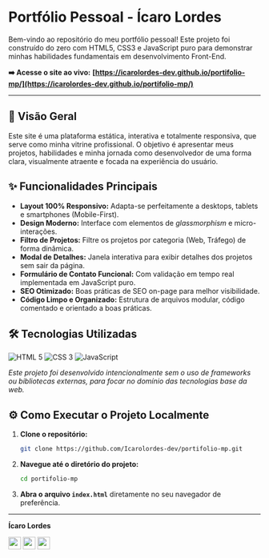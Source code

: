 # Portfólio Pessoal - Ícaro Lordes

Bem-vindo ao repositório do meu portfólio pessoal! Este projeto foi construído do zero com HTML5, CSS3 e JavaScript puro para demonstrar minhas habilidades fundamentais em desenvolvimento Front-End.

**➡️ Acesse o site ao vivo:** **[https://icarolordes-dev.github.io/portifolio-mp/](https://icarolordes-dev.github.io/portifolio-mp/)**

---

## 🚀 Visão Geral

Este site é uma plataforma estática, interativa e totalmente responsiva, que serve como minha vitrine profissional. O objetivo é apresentar meus projetos, habilidades e minha jornada como desenvolvedor de uma forma clara, visualmente atraente e focada na experiência do usuário.

## ✨ Funcionalidades Principais

*   **Layout 100% Responsivo:** Adapta-se perfeitamente a desktops, tablets e smartphones (Mobile-First).
*   **Design Moderno:** Interface com elementos de *glassmorphism* e micro-interações.
*   **Filtro de Projetos:** Filtre os projetos por categoria (Web, Tráfego) de forma dinâmica.
*   **Modal de Detalhes:** Janela interativa para exibir detalhes dos projetos sem sair da página.
*   **Formulário de Contato Funcional:** Com validação em tempo real implementada em JavaScript puro.
*   **SEO Otimizado:** Boas práticas de SEO on-page para melhor visibilidade.
*   **Código Limpo e Organizado:** Estrutura de arquivos modular, código comentado e orientado a boas práticas.

## 🛠️ Tecnologias Utilizadas

![HTML 5](https://img.shields.io/badge/HTML5-E34F26?style=for-the-badge&logo=html5&logoColor=white)
![CSS 3](https://img.shields.io/badge/CSS3-1572B6?style=for-the-badge&logo=css3&logoColor=white)
![JavaScript](https://img.shields.io/badge/JavaScript-F7DF1E?style=for-the-badge&logo=javascript&logoColor=black)

_Este projeto foi desenvolvido intencionalmente sem o uso de frameworks ou bibliotecas externas, para focar no domínio das tecnologias base da web._

## ⚙️ Como Executar o Projeto Localmente

1.  **Clone o repositório:**
    ```bash
    git clone https://github.com/Icarolordes-dev/portifolio-mp.git
    ```
2.  **Navegue até o diretório do projeto:**
    ```bash
    cd portifolio-mp
    ```
3.  **Abra o arquivo `index.html`** diretamente no seu navegador de preferência.

---

**Ícaro Lordes**

[<img src="https://img.shields.io/badge/LinkedIn-0077B5?style=for-the-badge&logo=linkedin&logoColor=white" height="25">](https://www.linkedin.com/in/icarolordes/)
[<img src="https://img.shields.io/badge/GitHub-181717?style=for-the-badge&logo=github&logoColor=white" height="25">](https://github.com/Icarolordes-dev)
[<img src="https://img.shields.io/badge/Credly-FF6B00?style=for-the-badge&logo=credly&logoColor=white" height="25">](https://www.credly.com/users/icaro-lordes)